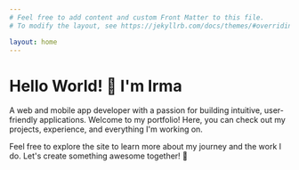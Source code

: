 ```yaml
---
# Feel free to add content and custom Front Matter to this file.
# To modify the layout, see https://jekyllrb.com/docs/themes/#overriding-theme-defaults

layout: home
---
```

# Hello World! 👋 I'm Irma

A web and mobile app developer with a passion for building intuitive, user-friendly applications. Welcome to my portfolio! Here, you can check out my projects, experience, and everything I'm working on.

Feel free to explore the site to learn more about my journey and the work I do. Let's create something awesome together! 🚀